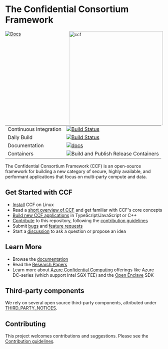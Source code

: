 # The Confidential Consortium Framework

<img alt="ccf" align="right" src="https://microsoft.github.io/CCF/main/_images/ccf.svg" width="300">

[![Docs](https://img.shields.io/badge/Docs-succeeded-green)](https://microsoft.github.io/CCF)

|                        |                                                                                                                                                                                                |
| ---------------------- | ---------------------------------------------------------------------------------------------------------------------------------------------------------------------------------------------- |
| Continuous Integration | [![Build Status](https://dev.azure.com/MSRC-CCF/CCF/_apis/build/status/CCF%20Github%20CI?branchName=main)](https://dev.azure.com/MSRC-CCF/CCF/_build/latest?definitionId=3&branchName=main)    |
| Daily Build            | [![Build Status](https://dev.azure.com/MSRC-CCF/CCF/_apis/build/status/CCF%20GitHub%20Daily?branchName=main)](https://dev.azure.com/MSRC-CCF/CCF/_build/latest?definitionId=7&branchName=main) |
| Documentation          | [![docs](https://dev.azure.com/MSRC-CCF/CCF/_apis/build/status/CCF%20GitHub%20Pages?branchName=main)](https://dev.azure.com/MSRC-CCF/CCF/_build/latest?definitionId=4&branchName=main)         |
| Containers             | ![Build and Publish Release Containers](https://github.com/microsoft/CCF/workflows/Build%20and%20Publish%20Release%20Containers/badge.svg)                                                     |

The Confidential Consortium Framework (CCF) is an open-source framework for building a new category of secure, highly available,
and performant applications that focus on multi-party compute and data.

## Get Started with CCF

- [Install](https://microsoft.github.io/CCF/main/build_apps/install_bin.html) CCF on Linux
- Read a [short overview of CCF](https://microsoft.github.io/CCF/main/overview/concepts.html) and get familiar with CCF's core concepts
- [Build new CCF applications](https://microsoft.github.io/CCF/main/build_apps/index.html) in TypeScript/JavaScript or C++
- [Contribute](https://microsoft.github.io/CCF/main/contribute) to this repository, following the [contribution guidelines](.github/CONTRIBUTING.md)
- Submit [bugs](https://github.com/microsoft/CCF/issues/new?assignees=&labels=bug&template=bug_report.md&title=) and [feature requests](https://github.com/microsoft/CCF/issues/new?assignees=&labels=enhancement&template=feature_request.md&title=)
- Start a [discussion](https://github.com/microsoft/CCF/discussions/new) to ask a question or propose an idea

## Learn More

- Browse the [documentation](https://microsoft.github.io/CCF/)
- Read the [Research Papers](https://microsoft.github.io/CCF/main/research)
- Learn more about [Azure Confidential Computing](https://azure.microsoft.com/solutions/confidential-compute/) offerings like Azure DC-series (which support Intel SGX TEE) and the [Open Enclave](https://github.com/openenclave/openenclave) SDK

## Third-party components

We rely on several open source third-party components, attributed under [THIRD_PARTY_NOTICES](THIRD_PARTY_NOTICES.txt).

## Contributing

This project welcomes contributions and suggestions. Please see the [Contribution guidelines](.github/CONTRIBUTING.md).
